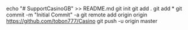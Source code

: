 echo "# SupportCasinoGB" >> README.md
git init
git add .
git add *
git commit -m "Initial Commit" -a
git remote add origin origin https://github.com/tobon777/Casino
git push -u origin master
